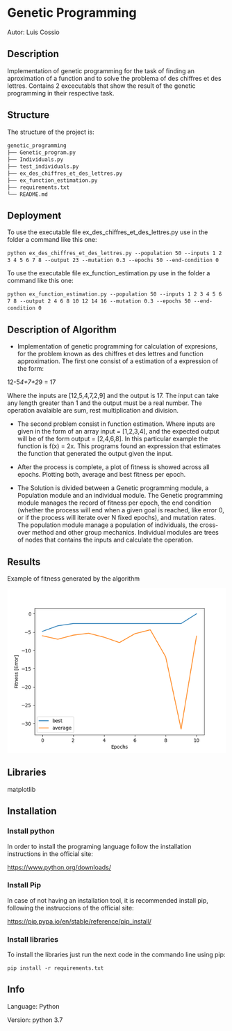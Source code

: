 # Genetic Programming
Autor: Luis Cossio


## Description

Implementation of genetic programming for the task of finding an aproximation of a function 
and to solve the problema of des chiffres et des lettres. Contains 2 excecutabls that show the 
result of the genetic programming in their respective task.
 

## Structure
The structure of the project is:
  ```
  genetic_programming
  ├── Genetic_program.py
  ├── Individuals.py
  ├── test_individuals.py
  ├── ex_des_chiffres_et_des_lettres.py
  ├── ex_function_estimation.py
  ├── requirements.txt
  └── README.md
  ```

## Deployment
To use the executable file ex_des_chiffres_et_des_lettres.py use in the folder a command like this one:
```
python ex_des_chiffres_et_des_lettres.py --population 50 --inputs 1 2 3 4 5 6 7 8 --output 23 --mutation 0.3 --epochs 50 --end-condition 0
```
To use the executable file ex_function_estimation.py use in the folder a command like this one:
```
python ex_function_estimation.py --population 50 --inputs 1 2 3 4 5 6 7 8 --output 2 4 6 8 10 12 14 16 --mutation 0.3 --epochs 50 --end-condition 0
```

## Description of Algorithm
*   Implementation of genetic programming for calculation of expresions, for the problem known as  des chiffres et des lettres and function approximation. 
The first one consist of a estimation of a expression of the form:

12-5*4+7+2*9 = 17

Where  the inputs are [12,5,4,7,2,9] and the output is 17. The input can take any length greater than 1
and the output must be a real number. The operation avalaible are sum, rest multiplication and division. 

*   The second problem consist in function estimation. Where inputs are given in the form of an array 
input = [1,2,3,4], and the expected output will be of the form output = [2,4,6,8]. In this particular 
example the function is f(x) = 2x. This programs found an expression that estimates the function
that generated the output given the input.  

*   After the process is complete, a plot of fitness is showed across all epochs. Plotting both, 
average and best fitness per epoch. 


*   The Solution is divided between a Genetic programming module, a Population module and an individual
module. The Genetic programming module manages the record of fitness per epoch, the end condition 
(whether the process will end when a given goal is reached, like error 0, or if the process will 
iterate over N fixed epochs), and mutation rates. The population module manage a population of 
individuals, the cross-over method and other group mechanics. Individual modules are trees of 
nodes that contains the inputs and calculate the operation. 


## Results 
Example of fitness generated by the algorithm


  ![example](fitness.png)


## Libraries
matplotlib 


## Installation
### Install python
In order to install the programing language follow the installation instructions in the official site:

https://www.python.org/downloads/ 

### Install Pip
In case of not having an installation tool, it is recommended install pip, following the instruccions of the official site:

https://pip.pypa.io/en/stable/reference/pip_install/

### Install libraries
To install the libraries just run the next code in the commando line using pip:
```
pip install -r requirements.txt
```

## Info
Language: Python
 
Version: python 3.7
